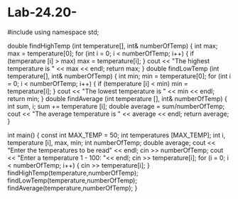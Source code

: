 # Lab-24.20-
#include <iostream>
using namespace std;

double findHighTemp (int temperature[], int& numberOfTemp) {
  int max;
  max = temperature[0];
  for (int i = 0; i < numberOfTemp; i++) {
    if (temperature [i] > max)
    max = temperature[i];
  }
  cout << "The highest temperature is " << max << endl;
  return max;
}
double findLowTemp (int temperature[], int& numberOfTemp) {
  int min;
min = temperature[0];
for (int i = 0; i < numberOfTemp; i++) {
    if (temperature [i] < min)
    min = temperature[i];
  }
  cout << "The lowest temperature is " << min << endl;
  return min;
}
double findAverage (int temperature [], int& numberOfTemp) {
  int sum, i;
  sum += temperature [i];
  double average = sum/numberOfTemp;
  cout << "The average temperature is " << average << endl;
  return average;
}

int main() {
const int MAX_TEMP = 50;
int temperatures [MAX_TEMP];
int i, temperature [i], max, min;
int numberOfTemp;
double average; 
cout << "Enter the temperatures to be read" << endl;
cin >> numberOfTemp;
cout << "Enter a temperature 1 - 100: "<< endl;
cin >> temperature[i];
for (i = 0; i < numberOfTemp; i++) {
cin >> temperature[i];
}
findHighTemp(temperature,numberOfTemp);
findLowTemp(temperature,numberOfTemp);
findAverage(temperature,numberOfTemp); 
}
